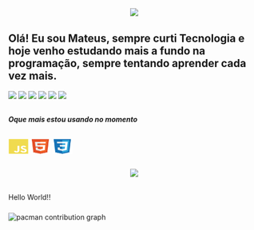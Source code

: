 <div align="center">
  <img src="https://visitor-badge.laobi.icu/badge?page_id=mateusfelip-e.mateusfelip-e&"  />
</div>

## Olá! Eu sou Mateus, sempre curti Tecnologia e hoje venho estudando mais a fundo na programação, sempre tentando aprender cada vez mais.

<div> 
  <a href="https://instagram.com/mateusfelip.e" target="_blank"><img src="https://img.shields.io/badge/Instagram-%23E4405F.svg?style=for-the-badge&logo=Instagram&logoColor=white" target="_blank"></a>
   <a href="https://www.linkedin.com/in/mateus-felipee" target="_blank"><img src="https://img.shields.io/badge/linkedin-%230077B5.svg?style=for-the-badge&logo=linkedin&logoColor=white" target="_blank"></a> 
    <a href="https://open.spotify.com/intl-pt" target="_blank"><img src="https://img.shields.io/badge/Spotify-1ED760?style=for-the-badge&logo=spotify&logoColor=white" target="_blank"></a>  
   <a href = "mailto:SK27.Felipe@hotmail.com"><img src="https://img.shields.io/badge/Microsoft_Outlook-0078D4?style=for-the-badge&logo=microsoft-outlook&logoColor=white" target="_blank"></a>
   <a href="https://www.xbox.com/pt-BR/play/user/SmoakYz" target="_blank"><img src="https://img.shields.io/badge/xbox-%23107C10.svg?style=for-the-badge&logo=xbox&logoColor=FF00F6&color:FFF" target="_blank"></a>
  <a href="https://steamcommunity.com/id/Smoakxx/" target="_blank"><img src="https://img.shields.io/badge/steam-%23000000.svg?style=for-the-badge&logo=steam&logoColor=white" target="_blank"></a>  
</div>

##

***Oque mais estou usando no momento***
<div style="display: inline_block"><br>
  <img align="center" alt="Rafa-Js" height="30" width="40" src="https://raw.githubusercontent.com/devicons/devicon/master/icons/javascript/javascript-plain.svg">
  <img align="center" alt="Rafa-HTML" height="30" width="40" src="https://raw.githubusercontent.com/devicons/devicon/master/icons/html5/html5-original.svg">
  <img align="center" alt="Rafa-CSS" height="30" width="40" src="https://raw.githubusercontent.com/devicons/devicon/master/icons/css3/css3-original.svg">
</div>

##

<div align="center">
<img src="https://github.com/user-attachments/assets/d477bc28-fcda-49ce-87cc-c5e01bf4d57b" width="250px" />
</div>

##

<p align="left">Hello World!!</p>

###

<picture>
  <source media="(prefers-color-scheme: dark)" srcset="https://raw.githubusercontent.com/mateusfelip-e/mateusfelip-e/output/pacman-contribution-graph-dark.svg">
  <source media="(prefers-color-scheme: light)" srcset="https://raw.githubusercontent.com/mateusfelip-e/mateusfelip-e/output/pacman-contribution-graph.svg">
  <img alt="pacman contribution graph" src="https://raw.githubusercontent.com/mateusfelip-e/mateusfelip-e/output/pacman-contribution-graph.svg">
</picture>

###
